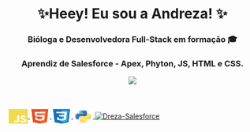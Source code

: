  <div>
   <h1 align = center> ✨Heey! Eu sou a Andreza! ✨ </h1>
   <h3 align = center>  Bióloga e Desenvolvedora Full-Stack em formação 🎓 </h3>
   <h3 align = center> Aprendiz de Salesforce - Apex, Phyton, JS, HTML e CSS. </h3>
 </div>
 
 
<div align="center">
   <a href="https://github.com/rafaballerini">
   <!-- Stats 
   <img height="180em" src="https://github-readme-stats.vercel.app/api?username=andrezamp&show_icons=true&theme=cobalt&include_all_commits=true&count_private=true"/> -->
  
   <!-- Languages -->
   <img height="180em" src="https://github-readme-stats.vercel.app/api/top-langs/?username=andrezamp&layout=compact&langs_count=7&theme=radical"/> 
</div>

##
 
<div style="display: inline_block"><br>
  <img align="center" alt="Dreza-Js" height="30" width="40" src="https://raw.githubusercontent.com/devicons/devicon/master/icons/javascript/javascript-plain.svg">
  <img align="center" alt="Dreza-HTML" height="30" width="40" src="https://raw.githubusercontent.com/devicons/devicon/master/icons/html5/html5-original.svg">
  <img align="center" alt="Dreza-CSS" height="30" width="40" src="https://raw.githubusercontent.com/devicons/devicon/master/icons/css3/css3-original.svg">
  <img align="center" alt="Dreza-Python" height="30" width="40" src="https://raw.githubusercontent.com/devicons/devicon/master/icons/python/python-original.svg">
  <img align="center" alt="Dreza-Salesforce" height="60" width="60" src="https://cdn.jsdelivr.net/gh/devicons/devicon/icons/salesforce/salesforce-original.svg">       </div>
